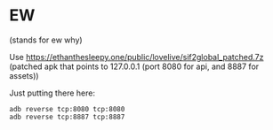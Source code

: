 # EW
(stands for ew why)

Use https://ethanthesleepy.one/public/lovelive/sif2global_patched.7z (patched apk that points to 127.0.0.1 (port 8080 for api, and 8887 for assets))

Just putting there here:
```
adb reverse tcp:8080 tcp:8080
adb reverse tcp:8887 tcp:8887
```
